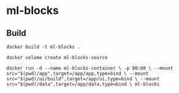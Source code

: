 # ml-blocks

## Build

`docker build -t ml-blocks .`

`docker volume create ml-blocks-source`

`docker run -d --name ml-blocks-container \
            -p 80:80 \
            --mount src="$(pwd)/app",target=/app/app,type=bind \
            --mount src="$(pwd)/ui/build",target=/app/ui,type=bind \
            --mount src="$(pwd)/data",target=/app/data,type=bind \
            ml-blocks`